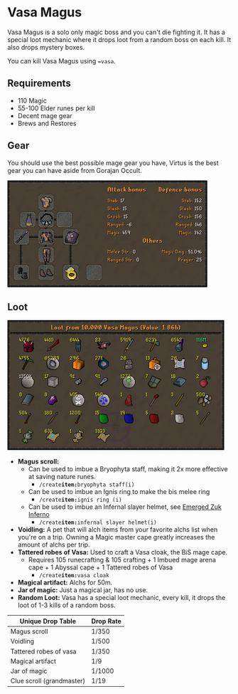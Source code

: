 # Vasa Magus

Vasa Magus is a solo only magic boss and you can't die fighting it. It has a special loot mechanic where it drops loot from a random boss on each kill. It also drops mystery boxes.

You can kill Vasa Magus using `=vasa`.

## Requirements

* 110 Magic
* 55-100 Elder runes per kill
* Decent mage gear
* Brews and Restores

## Gear

You should use the best possible mage gear you have, Virtus is the best gear you can have aside from Gorajan Occult.

![Best in slot gear](../.gitbook/assets/osbot.png)

## Loot

![Loot from 10,000 Vasa Magus (excludes the random 3x boss loot)](<../.gitbook/assets/osbot (1).png>)

* **Magus scroll:**
  * Can be used to imbue a Bryophyta staff, making it 2x more effective at saving nature runes.
    * `/create`**`item:`**`bryophyta staff(i)`
  * Can be used to imbue an Ignis ring to make the bis melee ring&#x20;
    * `/create`**`item:`**`ignis ring (i)`
  * Can be used to imbue an Infernal slayer helmet, see [Emerged Zuk Inferno](../minigames/emerged-zuk-inferno.md)
    * `/create`**`item:`**`infernal slayer helmet(i)`
* **Voidling:** A pet that will alch items from your favorite alchs list when you're on a trip. Owning a Magic master cape greatly increases the amount of alchs per trip.&#x20;
* **Tattered robes of Vasa:** Used to craft a Vasa cloak, the BiS mage cape.&#x20;
  * Requires 105 runecrafting & 105 crafting + 1 Imbued mage arena cape + 1 Abyssal cape + 1 Tattered robes of Vasa
    * `/create`**`item:`**`vasa cloak`
* **Magical artifact:** Alchs for 50m.
* **Jar of magic:** Just a magical jar, has no use.
* **Random Loot:** Vasa has a special loot mechanic, every kill, it drops the loot of 1-3 kills of a random boss.

| **Unique Drop Table**     | **Drop Rate** |
| ------------------------- | ------------- |
| Magus scroll              | 1/350         |
| Voidling                  | 1/500         |
| Tattered robes of vasa    | 1/350         |
| Magical artifact          | 1/9           |
| Jar of magic              | 1/1000        |
| Clue scroll (grandmaster) | 1/19          |
